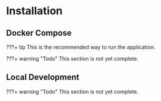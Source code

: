 # Installation
## Docker Compose

???+ tip
    This is the recommended way to run the application.

???+ warning "Todo"
    This section is not yet complete.

## Local Development

???+ warning "Todo"
    This section is not yet complete.
